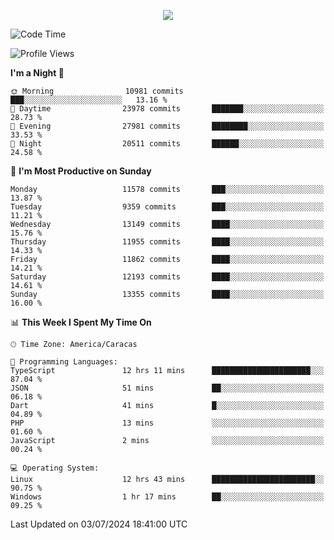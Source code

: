 <p align="center">
  <a href="http://www.github.com/thevacs">
    <img src="https://github-readme-streak-stats.herokuapp.com/?user=thevacs&stroke=ffffff&background=1c1917&ring=0891b2&fire=0891b2&currStreakNum=ffffff&currStreakLabel=0891b2&sideNums=ffffff&sideLabels=ffffff&dates=ffffff&hide_border=true" />
  </a>
</p>

<!--START_SECTION:waka-->
![Code Time](http://img.shields.io/badge/Code%20Time-2%2C577%20hrs%2013%20mins-blue)

![Profile Views](http://img.shields.io/badge/Profile%20Views-0-blue)

**I'm a Night 🦉** 

```text
🌞 Morning                10981 commits       ███░░░░░░░░░░░░░░░░░░░░░░   13.16 % 
🌆 Daytime                23978 commits       ███████░░░░░░░░░░░░░░░░░░   28.73 % 
🌃 Evening                27981 commits       ████████░░░░░░░░░░░░░░░░░   33.53 % 
🌙 Night                  20511 commits       ██████░░░░░░░░░░░░░░░░░░░   24.58 % 
```
📅 **I'm Most Productive on Sunday** 

```text
Monday                   11578 commits       ███░░░░░░░░░░░░░░░░░░░░░░   13.87 % 
Tuesday                  9359 commits        ███░░░░░░░░░░░░░░░░░░░░░░   11.21 % 
Wednesday                13149 commits       ████░░░░░░░░░░░░░░░░░░░░░   15.76 % 
Thursday                 11955 commits       ████░░░░░░░░░░░░░░░░░░░░░   14.33 % 
Friday                   11862 commits       ████░░░░░░░░░░░░░░░░░░░░░   14.21 % 
Saturday                 12193 commits       ████░░░░░░░░░░░░░░░░░░░░░   14.61 % 
Sunday                   13355 commits       ████░░░░░░░░░░░░░░░░░░░░░   16.00 % 
```


📊 **This Week I Spent My Time On** 

```text
🕑︎ Time Zone: America/Caracas

💬 Programming Languages: 
TypeScript               12 hrs 11 mins      ██████████████████████░░░   87.04 % 
JSON                     51 mins             ██░░░░░░░░░░░░░░░░░░░░░░░   06.18 % 
Dart                     41 mins             █░░░░░░░░░░░░░░░░░░░░░░░░   04.89 % 
PHP                      13 mins             ░░░░░░░░░░░░░░░░░░░░░░░░░   01.60 % 
JavaScript               2 mins              ░░░░░░░░░░░░░░░░░░░░░░░░░   00.24 % 

💻 Operating System: 
Linux                    12 hrs 43 mins      ███████████████████████░░   90.75 % 
Windows                  1 hr 17 mins        ██░░░░░░░░░░░░░░░░░░░░░░░   09.25 % 
```


 Last Updated on 03/07/2024 18:41:00 UTC
<!--END_SECTION:waka-->
